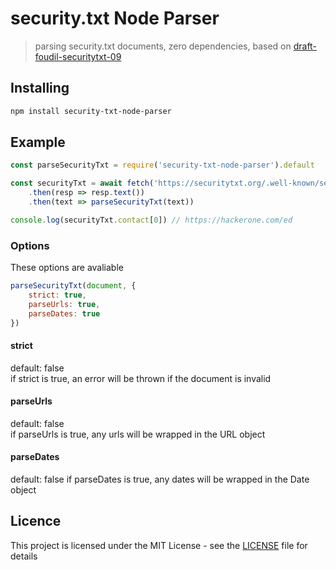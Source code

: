 # security.txt Node Parser
> parsing security.txt documents, zero dependencies, based on [draft-foudil-securitytxt-09](https://tools.ietf.org/html/draft-foudil-securitytxt-09)

## Installing
```sh
npm install security-txt-node-parser
```

## Example
```js
const parseSecurityTxt = require('security-txt-node-parser').default

const securityTxt = await fetch('https://securitytxt.org/.well-known/security.txt')
	.then(resp => resp.text())
	.then(text => parseSecurityTxt(text))

console.log(securityTxt.contact[0]) // https://hackerone.com/ed
```

### Options

These options are avaliable

```js
parseSecurityTxt(document, {
	strict: true,
	parseUrls: true,
	parseDates: true
})
```

#### strict
default: false  
if strict is true, an error will be thrown if the document is invalid

#### parseUrls
default: false  
if parseUrls is true, any urls will be wrapped in the URL object

#### parseDates
default: false
if parseDates is true, any dates will be wrapped in the Date object

## Licence
This project is licensed under the MIT License - see the [LICENSE](LICENSE) file for details